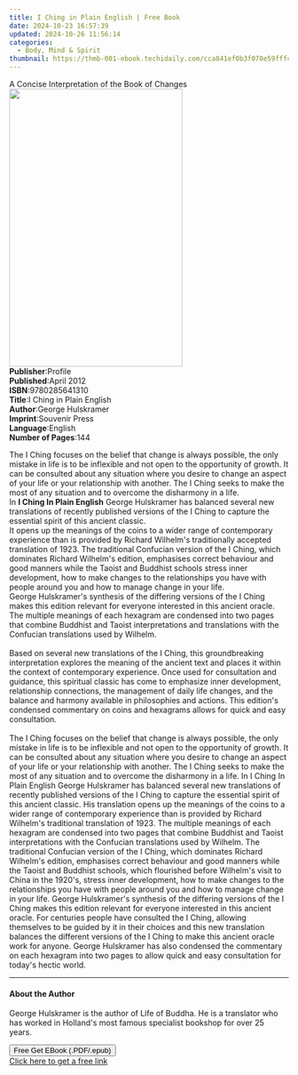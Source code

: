 ```yaml
---
title: I Ching in Plain English | Free Book
date: 2024-10-23 16:57:39
updated: 2024-10-26 11:56:14
categories:
  - Body, Mind & Spirit
thumbnail: https://thmb-001-ebook.techidaily.com/cca841ef0b3f070e59fffc65758b71ed0e68c316bc83cda4a47651123804727b.jpg
---
```

<main id="book-container">
  <div class="flex flex-col">
    <div class="book-brief flex-1 py-6 px-4 sm:p-6 md:py-10 md:px-8">
      <!-- brief-->
      <div class="book-brief-main">
        A Concise Interpretation of the Book of Changes
      </div>
    </div>
    <div
      class="book-meta-info flex-1 grid gap-4 col-start-1 col-end-3 row-start-1 sm:mb-6 sm:grid-cols-4 lg:gap-6 lg:col-start-2 lg:row-end-6 lg:row-span-6 lg:mb-0"
    >
      <div
        class="book-meta-info-left place-content-center mt-4 p-4 text-sm leading-6 col-start-2 col-span-2 dark:text-slate-400"
      >
        <img
          class="w-full h-500 object-cover rounded-lg sm:h-255 sm:col-span-2 lg:col-span-full"
          src="https://img-001-ebook.techidaily.com/bde86a49a99bf44604c9355d27274f274c2c23cd629293c9d8dcc247e56f35cc.jpg"
          alt=""
          width="312"
          height="500"
        />
      </div>
      <div
        class="book-meta-info-right mt-2 col-start-1 row-start-2 col-span-3 self-center"
      >
        <!-- meta data  -->
        <div class="flex flex-col px-4 md:px-8">
          <div class="flex-1">
            <strong>Publisher</strong>:<span class="px-2">Profile</span>
          </div>
          <div class="flex-1">
            <strong>Published</strong>:<span class="px-2">April 2012</span>
          </div>
          <div class="flex-1">
            <strong>ISBN</strong>:<span class="px-2">9780285641310</span>
          </div>
          <div class="flex-1">
            <strong>Title</strong>:<span class="px-2"
              >I Ching in Plain English</span
            >
          </div>
          <div class="flex-1">
            <strong>Author</strong>:<span class="px-2">George Hulskramer</span>
          </div>
          <div class="flex-1">
            <strong>Imprint</strong>:<span class="px-2">Souvenir Press</span>
          </div>
          <div class="flex-1">
            <strong>Language</strong>:<span class="px-2">English</span>
          </div>
          <div class="flex-1">
            <strong>Number of Pages</strong>:<span class="px-2">144</span>
          </div>
        </div>
      </div>
    </div>
    <div class="book-description flex-1 py-6 px-4 sm:p-6 md:py-10 md:px-8">
      <div class="book-description-main">
        <div accordion-content="" id="description">
          <p>
            The I Ching focuses on the belief that change is always possible,
            the only mistake in life is to be inflexible and not open to the
            opportunity of growth. It can be consulted about any situation where
            you desire to change an aspect of your life or your relationship
            with another. The I Ching seeks to make the most of any situation
            and to overcome the disharmony in a life.<br />In
            <b>I Ching In Plain English</b> George Hulskramer has balanced
            several new translations of recently published versions of the I
            Ching to capture the essential spirit of this ancient classic.<br />It
            opens up the meanings of the coins to a wider range of contemporary
            experience than is provided by Richard Wilhelm's traditionally
            accepted translation of 1923. The traditional Confucian version of
            the I Ching, which dominates Richard Wilhelm's edition, emphasises
            correct behaviour and good manners while the Taoist and Buddhist
            schools stress inner development, how to make changes to the
            relationships you have with people around you and how to manage
            change in your life.<br />George Hulskramer's synthesis of the
            differing versions of the I Ching makes this edition relevant for
            everyone interested in this ancient oracle. The multiple meanings of
            each hexagram are condensed into two pages that combine Buddhist and
            Taoist interpretations and translations with the Confucian
            translations used by Wilhelm.<br /><br />Based on several new
            translations of the I Ching, this groundbreaking interpretation
            explores the meaning of the ancient text and places it within the
            context of contemporary experience. Once used for consultation and
            guidance, this spiritual classic has come to emphasize inner
            development, relationship connections, the management of daily life
            changes, and the balance and harmony available in philosophies and
            actions. This edition's condensed commentary on coins and hexagrams
            allows for quick and easy consultation.<br /><br />
            The I Ching focuses on the belief that change is always possible,
            the only mistake in life is to be inflexible and not open to the
            opportunity of growth. It can be consulted about any situation where
            you desire to change an aspect of your life or your relationship
            with another. The I Ching seeks to make the most of any situation
            and to overcome the disharmony in a life. In I Ching In Plain
            English George Hulskramer has balanced several new translations of
            recently published versions of the I Ching to capture the essential
            spirit of this ancient classic. His translation opens up the
            meanings of the coins to a wider range of contemporary experience
            than is provided by Richard Wilhelm's traditional translation of
            1923. The multiple meanings of each hexagram are condensed into two
            pages that combine Buddhist and Taoist interpretations with the
            Confucian translations used by Wilhelm. The traditional Confucian
            version of the I Ching, which dominates Richard Wilhelm's edition,
            emphasises correct behaviour and good manners while the Taoist and
            Buddhist schools, which flourished before Wilhelm's visit to China
            in the 1920's, stress inner development, how to make changes to the
            relationships you have with people around you and how to manage
            change in your life. George Hulskramer's synthesis of the differing
            versions of the I Ching makes this edition relevant for everyone
            interested in this ancient oracle. For centuries people have
            consulted the I Ching, allowing themselves to be guided by it in
            their choices and this new translation balances the different
            versions of the I Ching to make this ancient oracle work for anyone.
            George Hulskramer has also condensed the commentary on each hexagram
            into two pages to allow quick and easy consultation for today's
            hectic world.
          </p>
        </div>
        <div class="accordion-fader"></div>
      </div>
    </div>
    <div class="book-excerpts flex-1 py-6 px-4 sm:p-6 md:py-10 md:px-8">
      <!-- excerpts-->
      <div class="book-excerpts-main">
        <hr />
        <h4 class="placeholder placeholder-heading">
          <span>About the Author</span>
        </h4>
        <p>
          George Hulskramer is the author of Life of Buddha. He is a translator
          who has worked in Holland's most famous specialist bookshop for over
          25 years.
        </p>
      </div>
    </div>
    <div
      class="book-about-author flex-1 py-6 px-4 sm:p-6 md:py-10 md:px-8"
    ></div>
    <div class="book-free-get flex-1 py-6 px-4 sm:p-6 md:py-10 md:px-8">
      <button
        id="btn-free-get"
        class="bg-blue-500 hover:bg-blue-700 text-white font-bold py-2 px-4 rounded"
      >
        Free Get EBook (.PDF/.epub)
      </button>
      <div id="countdown-display" class="px-2 text-lg mt-2"></div>
      <a
        id="free-link"
        class="hidden bg-blue-500 hover:bg-blue-700 text-white font-bold py-2 px-4 rounded"
        href="https://www.ebooks.com/en-us/book/209598664/i-ching-in-plain-english/george-hulskramer/"
        target="_blank"
        >Click here to get a free link</a
      >
    </div>
    <script>
      let countdownTime = 0;
      let countdownInterval = null;
      document
        .getElementById('btn-free-get')
        .addEventListener('click', startCountdown);
      function startCountdown() {
        countdownTime = new Date().getTime() + 60000 * 3;
        countdownInterval = setInterval(updateCountdown, 1000);
        document.getElementById('btn-free-get').disabled = true;
        document
          .getElementById('btn-free-get')
          .classList.add('bg-gray-500', 'cursor-not-allowed');
      }
      function updateCountdown() {
        let currentTime = new Date().getTime();
        let timeLeft = countdownTime - currentTime;
        let secondsLeft = Math.floor(timeLeft / 1000);
        document.getElementById('countdown-display').innerHTML =
          `Remaining time: ${secondsLeft} seconds.`;
        if (secondsLeft <= 0) {
          clearInterval(countdownInterval);
          document.getElementById('btn-free-get').classList.add('hidden');
          document.getElementById('free-link').classList.remove('hidden');
          document.getElementById('countdown-display').innerHTML = '';
        }
      }
    </script>
  </div>
</main>

